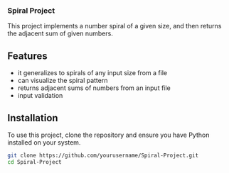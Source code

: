 ### Spiral Project

This project implements a number spiral of a given size, and then returns the adjacent sum of given numbers.

## Features
- it generalizes to spirals of any input size from a file
- can visualize the spiral pattern
- returns adjacent sums of numbers from an input file
- input validation

## Installation
To use this project, clone the repository and ensure you have Python installed on your system.

```bash
git clone https://github.com/yourusername/Spiral-Project.git
cd Spiral-Project
```
